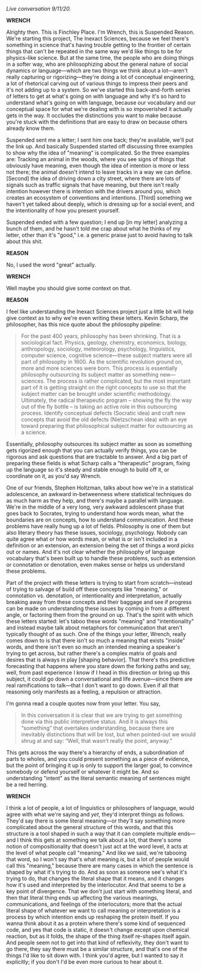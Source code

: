 _Live conversation 9/11/20._

**WRENCH**

Alrighty then. This is Finchley Place. I'm Wrench, this is Suspended Reason. We're starting this project, The Inexact Sciences, because we feel there's something in science that's having trouble getting to the frontier of certain things that can't be repeated in the same way we'd like things to be for physics-like science. But at the same time, the people who are doing things in a softer way, who are philosophizing about the general nature of social dynamics or language—which are two things we think about a lot—aren't really capturing or rigorizing—they're doing a lot of conceptual engineering, a lot of rhetorical carving out of various things to impress their peers and it's not adding up to a system. So we've started this back-and-forth series of letters to get at what's going on with language and why it's so hard to understand what's going on with language, because our vocabulary and our conceptual space for what we're dealing with is so impoverished it actually gets in the way. It occludes the distinctions you want to make because you're stuck with the definitions that are easy to draw on because others already know them. 

Suspended sent me a letter; I sent him one back; they're available, we'll put the link up. And basically Suspended started off discussing three examples to show why the idea of "meaning" is complicated. So the three examples are: Tracking an animal in the woods, where you see signs of things that obviously have meaning, even though the idea of intention is more or less not there; the animal doesn't intend to leave tracks in a way we can define. [Second] the idea of driving down a city street, where there are lots of signals such as traffic signals that have meaning, but there isn't really intention however there is intention with the drivers around you, which creates an ecosystem of conventions and intentions. [Third] something we haven't yet talked about deeply, which is dressing up for a social event, and the intentionality of how you present yourself. 

Suspended ended with a few question; I end up [in my letter] analyzing a bunch of them, and he hasn't told me crap about what he thinks of my letter, other than it's "good," i.e. a generic praise just to avoid having to talk about this shit.

**REASON**

No, I used the word "great" actually.

**WRENCH**

Well maybe you should give some context on that. 

**REASON**

I feel like understanding the Inexact Sciences project just a little bit will help give context as to why we're even writing these letters. Kevin Scharp, the philosopher, has this nice quote about the philosophy pipeline:

> For the past 400 years, philosophy has been shrinking. That is a sociological fact. Physics, geology, chemistry, economics, biology, anthropology, sociology, meteorology, psychology, linguistics, computer science, cognitive science—these subject matters were all part of philosophy in 1600. As the scientific revolution ground on, more and more sciences were born. This process is essentially philosophy outsourcing its subject matter as something new—sciences. The process is rather complicated, but the most important part of it is getting straight on the right concepts to use so that the subject matter can be brought under scientific methodology. Ultimately, the radical therapeutic program – showing the fly the way out of the fly bottle – is taking an active role in this outsourcing process. Identify conceptual defects (Socratic idea) and craft new concepts that avoid the old defects (Nietzschean idea) with an eye toward preparing that philosophical subject matter for outsourcing as a science.

Essentially, philosophy outsources its subject matter as soon as something gets rigorized enough that you can actually verify things, you can be rigorous and ask questions that are tractable to answer. And a big part of preparing these fields is what Scharp calls a "therapeutic" program, fixing up the language so it's steady and stable enough to build off it, or coordinate on it, as you'd say Wrench. 

One of our friends, Stephen Holtzman, talks about how we're in a statistical adolescence, an awkward in-betweenness where statistical techniques do as much harm as they help, and there's maybe a parallel with language. We're in the middle of a very long, very awkward adolescent phase that goes back to Socrates, trying to understand how words mean, what the boundaries are on concepts, how to understand communication. And these problems have really hung up a lot of fields. Philosophy is one of them but also literary theory has these issues, sociology, psychology. Nobody can quite agree what or how words mean, or what is or isn't included in a definition or an extension, an extension being the set of things a word picks out or names. And it's not clear whether the philosophy of language vocabulary that's been built up to handle these problems, such as extension or connotation or denotation, even makes sense or helps us understand these problems. 

Part of the project with these letters is trying to start from scratch—instead of trying to salvage of build off these concepts like "meaning," or connotation vs. denotation, or intentionality and interpretation, actually breaking away from these concepts and their baggage and see if progress can be made on understanding these issues by coming in from a different angle, or factoring them from the ground on up. That's the spirit with which these letters started: let's taboo these words "meaning" and "intentionality" and instead maybe talk about metaphors for communication that aren't typically thought of as such. One of the things your letter, Wrench, really comes down to is that there isn't so much a meaning that exists "inside" words, and there isn't even so much an intended meaning a speaker's trying to get across, but rather there's a complex matrix of goals and desires that is always in play [shaping behavior]. That there's this predictive forecasting that happens where you stare down the forking paths and say, well, from past experience I know if I head in this direction or bring up this subject, it could go down a conversational and life avenue—since there are real ramifications to talk—that I don't want to go down. Even if all that reasoning only manifests as a feeling, a repulsion or attraction.

I'm gonna read a couple quotes now from your letter. You say,

> In this conversation it is clear that we are trying to get something done via this public interpretive status. And it is always this “something” that overtakes understanding, because there are inevitably distinctions that will be lost, but when pointed-out we would shrug at and say: “Well, that wasn’t really the point, anyway.”

This gets across the way there's a hierarchy of ends, a subordination of parts to wholes, and you could present something as a piece of evidence, but the point of bringing it up is only to support the larger goal, to convince somebody or defend yourself or whatever it might be. And so understanding "intent" as the literal semantic meaning of sentences might be a red herring.

**WRENCH**

I think a lot of people, a lot of linguistics or philosophers of language, would agree with what we're saying and _yet_, they'd interpret things as follows. They'd say there is some literal meaning—or they'll say something more complicated about the general structure of this words, and that this structure is a tool shaped in such a way that it can complete multiple ends—and I think this gets at something we talk about a lot, that there's some notion of compositionality that doesn't just act at the word level, it acts at the level of what people call "meaning." And like we said, we're tabooing that word, so I won't say that's what meaning _is_, but a lot of people would call this "meaning," because there are many cases in which the sentence is shaped by what it's trying to do. And as soon as someone see's what it's trying to do, that changes the literal shape that it means, and it changes how it's used and interpreted by the interlocutor. And that seems to be a key point of divergence. That we don't just start with something literal, and then that literal thing ends up affecting the various meanings, communications, and feelings of the interlocutors; more that the actual literal shape of whatever we want to call meaning or interpretation is a process by which intention ends up reshaping the protein itself. If you wanna think about it as a protein where there's some kind of sequenced code, and yes that code is static, it doesn't change except upon chemical reaction, but as it folds, the shape of the thing itself re-shapes itself again. And people seem not to get into that kind of reflexivity, they don't want to go there, they say there must be a similar structure, and that's one of the things I'd like to sit down with. I think you'd agree, but I wanted to say it explicitly; if you don't I'd be even more curious to hear about it.

